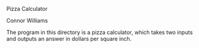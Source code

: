 Pizza Calculator

Connor Williams

The program in this directory is a pizza calculator, which takes two inputs
and outputs an answer in dollars per square inch.

